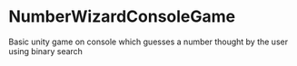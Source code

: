 # NumberWizardConsoleGame
Basic unity game on console which guesses a number thought by the user using binary search
